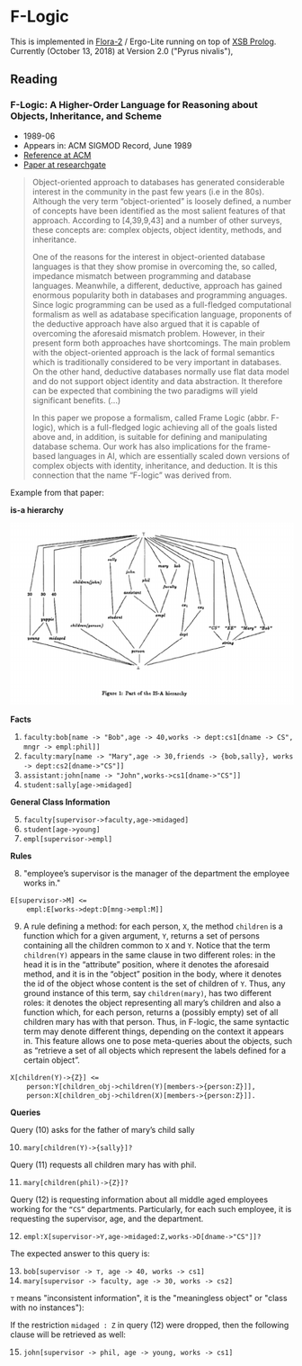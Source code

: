 # F-Logic

This is implemented in [Flora-2](http:⁄⁄flora.sourceforge.net⁄) / Ergo-Lite running on top of [XSB Prolog](http://xsb.sourceforge.net/). 
Currently (October 13, 2018) at Version 2.0 ("Pyrus nivalis"), 

## Reading

### F-Logic: A Higher-Order Language for Reasoning about Objects, Inheritance, and Scheme

   - 1989-06 
   - Appears in: ACM SIGMOD Record, June 1989
   - [Reference at ACM](https://dl.acm.org/doi/10.1145/66926.66939)
   - [Paper at researchgate](https://www.researchgate.net/publication/2797469_F-Logic_A_Higher-Order_Language_for_Reasoning_about_Objects_Inheritance_and_Scheme)

> Object-oriented approach to databases has generated considerable interest in the community in the past few years (i.e in the 80s).
> Although the very term “object-oriented” is loosely defined, a number of concepts have been identified as the most salient 
> features of that approach. According to [4,39,9,43] and a number of other surveys, these concepts are: complex objects, object
> identity, methods, and inheritance.
>
> One of the reasons for the interest in object-oriented database languages is that they show promise in overcoming the, so 
> called, impedance mismatch between programming and database languages. Meanwhile, a different, deductive, approach has gained
> enormous popularity both in databases and programming anguages. Since logic programming can be used as a full-fledged 
> computational formalism as well as adatabase specification language, proponents of the deductive approach have also argued 
> that it is capable of overcoming the aforesaid mismatch problem. However, in their present form both approaches have shortcomings.
> The main problem with the object-oriented approach is the lack of formal semantics which is traditionally considered to be very
> important in databases. On the other hand, deductive databases normally use flat data model and do not support object identity and
> data abstraction. It therefore can be expected that combining the two paradigms will yield significant benefits. (...)
> 
> In this paper we propose a formalism, called Frame Logic (abbr. F-logic), which is a full-fledged logic achieving all of the goals 
> listed above and, in addition, is suitable for defining and manipulating database schema. Our work has also implications for the
> frame-based languages in AI, which are essentially scaled down versions of complex objects with identity, inheritance, and deduction. 
> It is this connection that the name “F-logic” was derived from.

Example from that paper:

**is-a hierarchy**

![isa-hierarchy](pics/parts_of_the_isa_hierarchy.png)

**Facts**

   1. `faculty:bob[name -> "Bob",age -> 40,works -> dept:cs1[dname -> CS", mngr -> empl:phil]]`
   2. `faculty:mary[name -> "Mary",age -> 30,friends -> {bob,sally}, works -> dept:cs2[dname->"CS"]]`
   3. `assistant:john[name -> "John",works->cs1[dname->"CS"]]`
   4. `student:sally[age->midaged]`

**General Class Information**

   5. `faculty[supervisor->faculty,age->midaged]`
   6. `student[age->young]`
   7. `empl[supervisor->empl]`

**Rules**

   8. "employee’s supervisor is the manager of the department the employee works in."

```
E[supervisor->M] <= 
    empl:E[works->dept:D[mng->empl:M]]
```

   9. A rule defining a method: for each person, `X`, the method `children` is a function which for a given argument, `Y`, 
      returns a set of persons containing all the children common to `X` and `Y`. Notice that the term `children(Y)`
      appears in the same clause in two different roles: in the head it is in the “attribute” position, where it denotes
      the aforesaid method, and it is in the “object” position in the body, where it denotes the id of the object whose
      content is the set of children of `Y`. Thus, any ground instance of this term, say `children(mary)`, has
      two different roles: it denotes the object representing all mary’s children and also a function which, for each person,
      returns a (possibly empty) set of all children mary has with that person. Thus, in F-logic, the same syntactic 
      term may denote different things, depending on the context it appears in. This feature allows one to pose 
      meta-queries about the objects, such as “retrieve a set of all objects which represent the labels defined for a certain object”.

```
X[children(Y)->{Z}] <= 
    person:Y[children_obj->children(Y)[members->{person:Z}]],
    person:X[children_obj->children(X)[members->{person:Z}]].
```

**Queries**

Query (10) asks for the father of mary’s child sally

   10. `mary[children(Y)->{sally}]?`

Query (11) requests all children mary has with phil. 

   11. `mary[children(phil)->{Z}]?`

Query (12) is requesting information about all middle aged employees working for the `“CS”` departments.
Particularly, for each such employee, it is requesting the supervisor, age, and the department. 

   12. `empl:X[supervisor->Y,age->midaged:Z,works->D[dname->"CS"]]?`

The expected answer to this query is:

   13. `bob[supervisor -> ⊤, age -> 40, works -> cs1]`
   14. `mary[supervisor -> faculty, age -> 30, works -> cs2]`

`⊤` means "inconsistent information", it is the "meaningless object" or "class with no instances"):
 
If the restriction `midaged : Z` in query (12) were dropped, then the following clause will be retrieved as well:

   15. `john[supervisor -> phil, age -> young, works -> cs1]`


